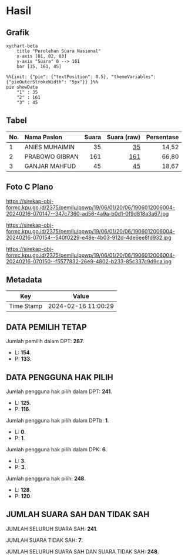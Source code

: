 # Hasil

## Grafik

```mermaid
xychart-beta
    title "Perolehan Suara Nasional"
    x-axis [01, 02, 03]
    y-axis "Suara" 0 --> 161
    bar [35, 161, 45]
```

```mermaid
%%{init: {"pie": {"textPosition": 0.5}, "themeVariables": {"pieOuterStrokeWidth": "5px"}} }%%
pie showData
    "1" : 35
    "2" : 161
    "3" : 45
```

## Tabel

| No. | Nama Paslon    | Suara | Suara (raw) | Persentase |
|:--- |:-------------- | -----:| -----------:| ----------:|
| 1   | ANIES MUHAIMIN | 35    | [35][p-1]   | 14,52      |
| 2   | PRABOWO GIBRAN | 161   | [161][p-2]  | 66,80      |
| 3   | GANJAR MAHFUD  | 45    | [45][p-3]   | 18,67      |


[p-1]: https://github.com/gigit-pemilu/pemilu-2024/blob/main/pilpres/hitung-suara/sub/19-kepulauan-bangka-belitung/sub/06-belitung-timur/sub/01-manggar/sub/2006-lalang/sub/004-tps/sub/paslon-1.txt
[p-2]: https://github.com/gigit-pemilu/pemilu-2024/blob/main/pilpres/hitung-suara/sub/19-kepulauan-bangka-belitung/sub/06-belitung-timur/sub/01-manggar/sub/2006-lalang/sub/004-tps/sub/paslon-2.txt
[p-3]: https://github.com/gigit-pemilu/pemilu-2024/blob/main/pilpres/hitung-suara/sub/19-kepulauan-bangka-belitung/sub/06-belitung-timur/sub/01-manggar/sub/2006-lalang/sub/004-tps/sub/paslon-3.txt

## Foto C Plano

https://sirekap-obj-formc.kpu.go.id/2375/pemilu/ppwp/19/06/01/20/06/1906012006004-20240216-070147--347c7360-ad56-4a9a-b0d1-0f9d818a3a67.jpg

https://sirekap-obj-formc.kpu.go.id/2375/pemilu/ppwp/19/06/01/20/06/1906012006004-20240216-070154--540f0229-e48e-4b03-912d-4de6ee8fd932.jpg

https://sirekap-obj-formc.kpu.go.id/2375/pemilu/ppwp/19/06/01/20/06/1906012006004-20240216-070150--f5577832-26e9-4802-b233-85c337c9d9ca.jpg


## Metadata

| Key        | Value               |
| ---------- | ------------------- |
| Time Stamp | 2024-02-16 11:00:29 |


## DATA PEMILIH TETAP

Jumlah pemilih dalam DPT: **287**.
 * L: **154**.
 * P: **133**.

## DATA PENGGUNA HAK PILIH

Jumlah pengguna hak pilih dalam DPT: **241**.
 * L: **125**.
 * P: **116**.

Jumlah pengguna hak pilih dalam DPTb: **1**.
 * L: **0**.
 * P: **1**.

Jumlah pengguna hak pilih dalam DPK: **6**.
 * L: **3**.
 * P: **3**.

Jumlah pengguna hak pilih: **248**.
 * L: **128**.
 * P: **120**.

## JUMLAH SUARA SAH DAN TIDAK SAH

JUMLAH SELURUH SUARA SAH: **241**.

JUMLAH SUARA TIDAK SAH: **7**.

JUMLAH SELURUH SUARA SAH DAN SUARA TIDAK SAH: **248**.


